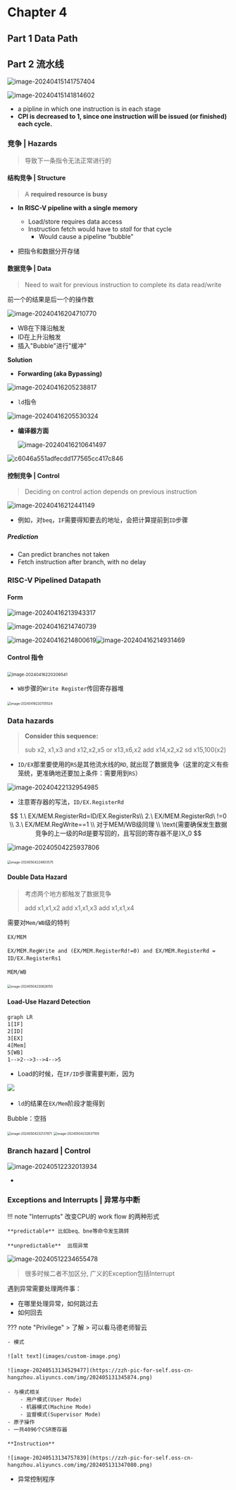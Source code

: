 # Chapter 4



## Part 1 Data Path



## Part 2 流水线

![image-20240415141757404](https://zzh-pic-for-self.oss-cn-hangzhou.aliyuncs.com/img/202404151418595.png)

![image-20240415141814602](https://zzh-pic-for-self.oss-cn-hangzhou.aliyuncs.com/img/202404151418760.png)

- a pipline in which one instruction is in each stage
- **CPI is decreased to 1, since one instruction will be issued (or finished) each cycle.** 

### 竞争 | Hazards

> 导致下一条指令无法正常进行的

#### 结构竞争 | Structure

> A **required resource is busy**

- **In RISC-V pipeline with a single memory**
  - Load/store requires data access
  - Instruction fetch would have to *stall* for that cycle
    - Would cause a pipeline “bubble”

- 把指令和数据分开存储

#### 数据竞争 | Data

> Need to wait for previous instruction to complete its data read/write

前一个的结果是后一个的操作数

![image-20240416204710770](https://zzh-pic-for-self.oss-cn-hangzhou.aliyuncs.com/img/202404162048064.png)

- WB在下降沿触发
- ID在上升沿触发
- 插入"Bubble"进行"缓冲"

**Solution**

- **Forwarding (aka Bypassing)**

![image-20240416205238817](https://zzh-pic-for-self.oss-cn-hangzhou.aliyuncs.com/img/202404162052953.png)

- `ld`指令

![image-20240416205530324](https://zzh-pic-for-self.oss-cn-hangzhou.aliyuncs.com/img/202404162055510.png)

- **编译器方面**

  ![image-20240416210641497](https://zzh-pic-for-self.oss-cn-hangzhou.aliyuncs.com/img/202404162106571.png)

![c6046a551adfecdd177565cc417c846](https://zzh-pic-for-self.oss-cn-hangzhou.aliyuncs.com/img/202404162106899.jpg)

#### 控制竞争 | Control

> Deciding on control action depends on previous instruction

![image-20240416212441149](https://zzh-pic-for-self.oss-cn-hangzhou.aliyuncs.com/img/202404162124223.png)

- 例如，对`beq`，`IF`需要得知要去的地址，会把计算提前到`ID`步骤

##### Prediction

- Can predict branches not taken
- Fetch instruction after branch, with no delay

### RISC-V Pipelined Datapath

#### Form

![image-20240416213943317](https://zzh-pic-for-self.oss-cn-hangzhou.aliyuncs.com/img/202404162139375.png)

![image-20240416214740739](https://zzh-pic-for-self.oss-cn-hangzhou.aliyuncs.com/img/202404162147804.png)

![image-20240416214800619](https://zzh-pic-for-self.oss-cn-hangzhou.aliyuncs.com/img/202404162148679.png)![image-20240416214931469](https://zzh-pic-for-self.oss-cn-hangzhou.aliyuncs.com/img/202404162149535.png)

#### Control 指令

<img src="https://zzh-pic-for-self.oss-cn-hangzhou.aliyuncs.com/img/202404162202604.png" alt="image-20240416220209541" style="zoom:67%;" />

- `WB`步骤的`Write Register`传回寄存器堆

<img src="https://zzh-pic-for-self.oss-cn-hangzhou.aliyuncs.com/img/202404162207595.png" alt="image-20240416220705524" style="zoom:50%;" />

### Data hazards

> **Consider this sequence:**
>
> sub x2, x1,x3
> and x12,x2,x5
> or  x13,x6,x2
> add x14,x2,x2
> sd  x15,100(x2)

- `ID/EX`那里要使用的`RS`是其他流水线的`RD`, 就出现了数据竞争（这里的定义有些笼统，更准确地还要加上条件：需要用到`RS`）

![image-20240422132954985](https://zzh-pic-for-self.oss-cn-hangzhou.aliyuncs.com/img/202404221329312.png)

- 注意寄存器的写法，`ID/EX.RegisterRd `

$$
1.\ EX/MEM.RegisterRd=ID/EX.RegisterRs\\
2.\ EX/MEM.RegisterRd\ !=0 \\
3.\ EX/MEM.RegWrite==1
\\ 对于MEM/WB级同理
\\ \text{需要确保发生数据竞争的上一级的Rd是要写回的，且写回的寄存器不是}X_0
$$

![image-20240504225937806](https://zzh-pic-for-self.oss-cn-hangzhou.aliyuncs.com/img/202405042259884.png)

<img src="https://zzh-pic-for-self.oss-cn-hangzhou.aliyuncs.com/img/202405042248653.png" alt="image-20240504224803575" style="zoom:50%;" />

#### **Double Data Hazard**

> 考虑两个地方都触发了数据竞争
>
> add x1,x1,x2
> add x1,x1,x3
> add x1,x1,x4

需要对`Mem/WB`级的特判

`EX/MEM`

`EX/MEM.RegWrite and (EX/MEM.RegisterRd!=0) and EX/MEM.RegisterRd = ID/EX.RegisterRs1`

`MEM/WB`

<img src="https://zzh-pic-for-self.oss-cn-hangzhou.aliyuncs.com/img/202405042306225.png" alt="image-20240504230626155" style="zoom:50%;" />

#### **Load-Use Hazard Detection**

```mermaid
graph LR
1[IF]
2[ID]
3[EX]
4[Mem]
5[WB]
1-->2-->3-->4-->5

```

- Load的时候，在`IF/ID`步骤需要判断，因为

![](https://zzh-pic-for-self.oss-cn-hangzhou.aliyuncs.com/img/202405042317621.png)

- `ld`的结果在`EX/Mem`阶段才能得到

Bubble：空挡

<img src="https://zzh-pic-for-self.oss-cn-hangzhou.aliyuncs.com/img/202405042321949.png" alt="image-20240504232137871" style="zoom:50%;" />

<img src="https://zzh-pic-for-self.oss-cn-hangzhou.aliyuncs.com/img/202405042326178.png" alt="image-20240504232637109" style="zoom:50%;" />

### Branch hazard | Control

![image-20240512232013934](https://zzh-pic-for-self.oss-cn-hangzhou.aliyuncs.com/img/202405122320030.png)

- 

### Exceptions and Interrupts | 异常与中断

!!! note "Interrupts"
	改变CPU的 work flow 的两种形式

	**predictable** 比如beq、bne等命令发生跳转
	
	**unpredictable**  出现异常

![image-20240512234655478](https://zzh-pic-for-self.oss-cn-hangzhou.aliyuncs.com/img/202405122346617.png)

> 很多时候二者不加区分, 广义的Exception包括Interrupt

遇到异常需要处理两件事：
- 在哪里处理异常，如何跳过去
- 如何回去

??? note "Privilege"
    > 了解
    > 可以看马德老师智云
    
    - 模式
    
    ![alt text](images/custom-image.png)
	  
    ![image-20240513134529477](https://zzh-pic-for-self.oss-cn-hangzhou.aliyuncs.com/img/202405131345874.png)

    - 与模式相关
        - 用户模式(User Mode)
        - 机器模式(Machine Mode)
        - 监督模式(Supervisor Mode)
    - 原子操作
    - 一共4096个CSR寄存器
    
    **Instruction**
    
    ![image-20240513134757839](https://zzh-pic-for-self.oss-cn-hangzhou.aliyuncs.com/img/202405131347080.png)

- 异常控制程序


